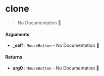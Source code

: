 # clone

> No Documentation 🚧

#### Arguments

- **\_self** : `MouseButton` \- No Documentation 🚧

#### Returns

- **arg0** : `MouseButton` \- No Documentation 🚧